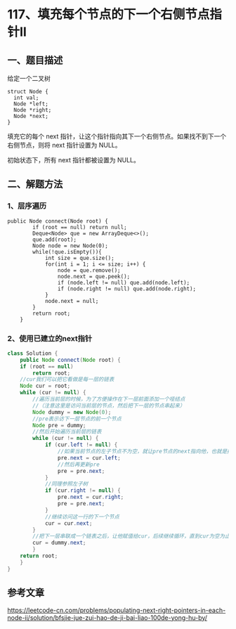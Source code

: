 # 117、填充每个节点的下一个右侧节点指针II

## 一、题目描述

给定一个二叉树

```
struct Node {
  int val;
  Node *left;
  Node *right;
  Node *next;
}
```


填充它的每个 next 指针，让这个指针指向其下一个右侧节点。如果找不到下一个右侧节点，则将 next 指针设置为 NULL。

初始状态下，所有 next 指针都被设置为 NULL。





## 二、解题方法

### 1、层序遍历

```
public Node connect(Node root) {
        if (root == null) return null;
        Deque<Node> que = new ArrayDeque<>();
        que.add(root);
        Node node = new Node(0);
        while(!que.isEmpty()){
            int size = que.size();
            for(int i = 1; i <= size; i++) {
                node = que.remove();
                node.next = que.peek();
                if (node.left != null) que.add(node.left);
                if (node.right != null) que.add(node.right);
            }
            node.next = null;
        }
        return root;
    }
```



### 2、使用已建立的next指针

```java
class Solution {
    public Node connect(Node root) {
    if (root == null)
        return root;
    //cur我们可以把它看做是每一层的链表
    Node cur = root;
    while (cur != null) {
        //遍历当前层的时候，为了方便操作在下一层前面添加一个哑结点
        //（注意这里是访问当前层的节点，然后把下一层的节点串起来）
        Node dummy = new Node(0);
        //pre表示访下一层节点的前一个节点
        Node pre = dummy;
        //然后开始遍历当前层的链表
        while (cur != null) {
            if (cur.left != null) {
                //如果当前节点的左子节点不为空，就让pre节点的next指向他，也就是把它串起来
                pre.next = cur.left;
                //然后再更新pre
                pre = pre.next;
            }
            //同理参照左子树
            if (cur.right != null) {
                pre.next = cur.right;
                pre = pre.next;
            }
            //继续访问这一行的下一个节点
            cur = cur.next;
        }
        //把下一层串联成一个链表之后，让他赋值给cur，后续继续循环，直到cur为空为止
        cur = dummy.next;
        }
    return root;
    }
}
```



## 参考文章

https://leetcode-cn.com/problems/populating-next-right-pointers-in-each-node-ii/solution/bfsjie-jue-zui-hao-de-ji-bai-liao-100de-yong-hu-by/